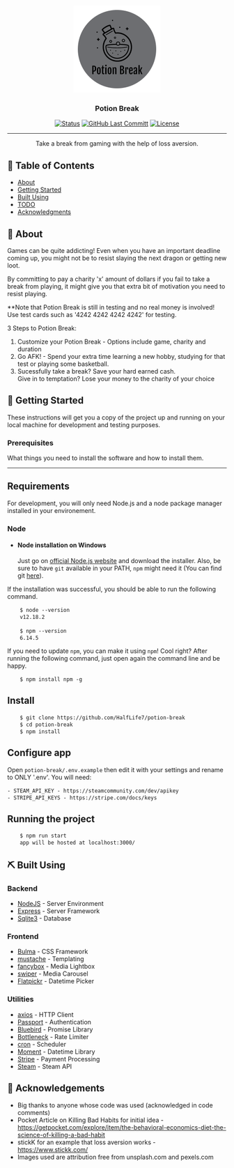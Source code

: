 <p align="center">
  <a href="" rel="noopener">
 <img width=200px height=200px src="https://github.com/HalfLife7/potion-break/blob/master/public/images/big-potion-break-logo.png?raw=true" alt="Project logo"></a>
</p>

<h3 align="center">Potion Break</h3>

<div align="center">

  [![Status](https://img.shields.io/badge/status-active-success.svg)]() 
  [![GitHub Last Committ](https://img.shields.io/github/last-commit/HalfLife7/potion-break)](https://github.com/HalfLife7/potion-break/commits/master)
  [![License](https://img.shields.io/github/license/HalfLife7/potion-break)](/LICENSE)

</div>

---

<p align="center"> Take a break from gaming with the help of loss aversion.
    <br> 
</p>

## 📝 Table of Contents
- [About](#about)
- [Getting Started](#getting_started)
- [Built Using](#built_using)
- [TODO](./TODO.md)
- [Acknowledgments](#acknowledgement)

## 🧐 About <a name = "about"></a>
<p>Games can be quite addicting! Even when you have an important deadline coming up, you might not be to resist slaying the next dragon or getting new loot.</p>

<p>By committing to pay a charity 'x' amount of dollars if you fail to take a break from playing, it might give you that extra bit of motivation you need to resist playing.</p>

<p>**Note that Potion Break is still in testing and no real money is involved! Use test cards such as '4242 4242 4242 4242' for testing.</p>

<p>3 Steps to Potion Break:</p>

<ol>
  <li>Customize your Potion Break - Options include game, charity and duration</li>
  <li>Go AFK! - Spend your extra time learning a new hobby, studying for that test or playing some basketball.</li>
  <li>Sucessfully take a break? Save your hard earned cash.<br>Give in to temptation? Lose your money to the charity of your choice</li>
</ol>

## 🏁 Getting Started <a name = "getting_started"></a>
These instructions will get you a copy of the project up and running on your local machine for development and testing purposes.

### Prerequisites
What things you need to install the software and how to install them.

---
## Requirements

For development, you will only need Node.js and a node package manager installed in your environement.

### Node
- #### Node installation on Windows

  Just go on [official Node.js website](https://nodejs.org/) and download the installer.
Also, be sure to have `git` available in your PATH, `npm` might need it (You can find git [here](https://git-scm.com/)).

If the installation was successful, you should be able to run the following command.
```
    $ node --version
    v12.18.2

    $ npm --version
    6.14.5
```
If you need to update `npm`, you can make it using `npm`! Cool right? After running the following command, just open again the command line and be happy.
```
    $ npm install npm -g
```
## Install
```
    $ git clone https://github.com/HalfLife7/potion-break
    $ cd potion-break
    $ npm install
```
## Configure app

Open `potion-break/.env.example` then edit it with your settings and rename to ONLY '.env'. You will need:
```
- STEAM_API_KEY - https://steamcommunity.com/dev/apikey
- STRIPE_API_KEYS - https://stripe.com/docs/keys
```
## Running the project
```
    $ npm run start
    app will be hosted at localhost:3000/
```
## ⛏️ Built Using <a name = "built_using"></a>
### Backend
- [NodeJS](https://nodejs.org/en/) - Server Environment
- [Express](https://expressjs.com/) - Server Framework
- [Sqlite3](https://www.sqlite.org/) - Database

### Frontend
- [Bulma](https://bulma.io/) - CSS Framework
- [mustache](https://mustache.github.io/) - Templating
- [fancybox](http://fancyapps.com/fancybox/3/) - Media Lightbox
- [swiper](https://swiperjs.com/) - Media Carousel
- [Flatpickr](https://flatpickr.js.org/) - Datetime Picker

### Utilities
- [axios](https://www.npmjs.com/package/axios) - HTTP Client
- [Passport](http://www.passportjs.org/) - Authentication
- [Bluebird](http://bluebirdjs.com/) - Promise Library
- [Bottleneck](https://github.com/SGrondin/bottleneck#readme) - Rate Limiter
- [cron](https://www.npmjs.com/package/cron) - Scheduler
- [Moment](https://momentjs.com/) - Datetime Library
- [Stripe](https://stripe.com/) - Payment Processing
- [Steam](https://steamcommunity.com/dev) - Steam API

## 🎉 Acknowledgements <a name = "acknowledgement"></a>
- Big thanks to anyone whose code was used (acknowledged in code comments)
- Pocket Article on Killing Bad Habits for initial idea - https://getpocket.com/explore/item/the-behavioral-economics-diet-the-science-of-killing-a-bad-habit
- stickK for an example that loss aversion works - https://www.stickk.com/
- Images used are attribution free from unsplash.com and pexels.com

